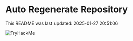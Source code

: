 # Auto Regenerate Repository

This README was last updated: 2025-01-27 20:51:06

 ![TryHackMe](https://tryhackme.com/badge/533634)